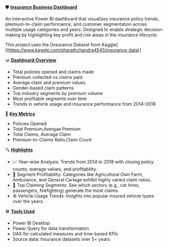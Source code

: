🛡️ <ins>**Insurance Business Dashboard**</ins>

An interactive Power BI dashboard that visualizes insurance policy trends, premium-to-claim performance, and customer segmentation across multiple usage categories and years. Designed to enable strategic decision-making by highlighting key profit and risk areas in the insurance lifecycle.

This project uses the [Insurance Dataset from Kaggle][(https://www.kaggle.com/sharathchandra4545/insurance-data)]

📊 <ins>**Dashboard Overview**</ins>
- Total policies opened and claims made
- Premium collected vs claims paid
- Average claim and premium values
- Gender-based claim patterns
- Top industry segments by premium volume
- Most profitable segments over time
- Trends in vehicle usage and insurance performance from 2014–2018
  
📌 <ins>**Key Metrics**</ins>

- Policies Opened
- Total Premium,Avergae Premium
- Total Claims, Average Claim
- Premium-to-Claims Ratio,Claim Count

🔍 <ins>**Highlights**</ins>
- 📈 Year-wise Analysis: Trends from 2014 to 2018 with closing policy counts, average values, and profitability.
- 🧠 Segment Profitability: Categories like Agricultural Own Farm, Ambulance, and General Cartage exhibit highly varied claim ratios.
- 🎯 Top Claiming Segments: See which sectors (e.g., car hires, passengers, firefighting) generate the most claims.
- ⚙️ Vehicle Usage Trends: Insights into popular insured vehicle types over the years.
  
🛠️ <ins>**Tools Used**</ins>
- Power BI Desktop
- Power Query for data transformation
- DAX for calculated measures and time-based KPIs
- Source data: Insurance datasets over 5+ years



